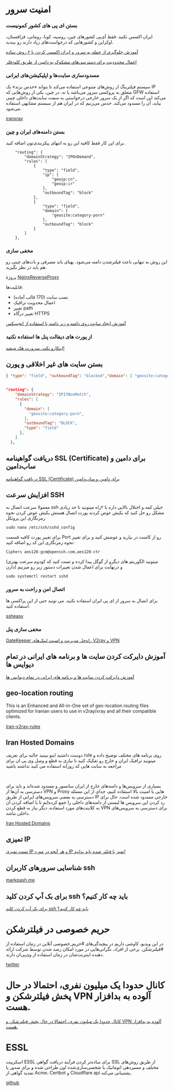 
# امنیت سرور

### بستن ای پی های کشور کمونیست

ایران اکسس نکنید.
فقط آی‌پی کشورهای چین، روسیه، کوبا، رومانی، قزاقستان، اوکراین و کشورهایی که درخواست‌های زیاد دارند رو ببندید.

[ آموزش جلوگیری از حمله به سرور و ایران اکسس کردن با ۲ روش ساده ](https://www.youtube.com/watch?v=U90a43fTyL0)


[اعمال محدودیت برای دسترسی‌های مشکوک به دامین از طریق کلودفلر](https://telegra.ph/%D8%A7%D8%B9%D9%85%D8%A7%D9%84-%D9%85%D8%AD%D8%AF%D9%88%D8%AF%DB%8C%D8%AA-%D8%A8%D8%B1%D8%A7%DB%8C-%D8%AF%D8%B3%D8%AA%D8%B1%D8%B3%DB%8C%E2%80%8C%D9%87%D8%A7%DB%8C-%D9%85%D8%B4%DA%A9%D9%88%DA%A9-%D8%A8%D9%87-%D8%AF%D8%A7%D9%85%DB%8C%D9%86-%D8%A7%D8%B2-%D8%B7%D8%B1%DB%8C%D9%82-%DA%A9%D9%84%D9%88%D8%AF%D9%81%D9%84%D8%B1-01-14)

### مسدودسازی سایت‌ها و اپلیکیشن‌های ایرانی

سیستم فیلترینگ از روش‌های متنوعی استفاده می‌کند تا بتواند «حدس بزند» یک IP متعلق به پروکسی سرور می‌باشد یا نه. در چین، یکی از روش‌هایی که GFW استفاده می‌کند این است که اگر از یک سرور خارجی درخواستی به سمت سایت‌های داخلی چینی بیاید، آن را مسدود می‌کند. حدس می‌زنیم که در ایران هم از سیستم مشابهی استفاده می‌شود.


[iranxray](https://github.com/iranxray/hope/blob/main/routing.md#%D9%85%D8%B3%D8%AF%D9%88%D8%AF%D8%B3%D8%A7%D8%B2%DB%8C-%D8%A7%D8%B2-%D8%B3%D9%85%D8%AA-%D8%B3%D8%B1%D9%88%D8%B1)


### بستن دامنه‌های ایران و چین

برای این کار فقط کافیه این رو به انتهای پیکربندی‌تون اضافه کنید.

```
    "routing": {
        "domainStrategy": "IPOnDemand",
        "rules": [
            {
                "type": "field",
                "ip": [
                    "geoip:cn",
                    "geoip:ir"
                ],
                "outboundTag": "block"
            },
            {
                "type": "field",
                "domain": [
                    "geosite:category-porn"
                ],
                "outboundTag": "block"
            }
        ]
    },
```

### مخفی سازی

این روش به تنهایی باعث فیلترشدن دامنه می‌شود.
پهنای باند مصرفی و بات‌های چینی رو هم باید در نظر بگیرید.

پروژهٔ [NginxReverseProxy](https://github.com/Ptechgithub/NginxReverseProxy)

قابلیت‌ها:
- نصب سایت (170 قالب آماده)
- اعمال محدویت ترافیک
- تغییر path 
- تغییر درگاه HTTPS


[ آموزش ایجاد سایت روی دامنه و زیر دامنه با استفاده از انجینیکس ](https://youtu.be/xFMh8F3JGrA?si=SJuNI1hOn2tl4S8i)



### از پورت های دیفالت پنل ها استفاده نکنید

[ اینکارو نکنی سرورت هک میشه! ](https://www.youtube.com/watch?v=Oiag_izb5wk)


## بستن سایت های غیر اخلاقی و پورن

``` json
{ "type": "field", "outboundTag": "blocked","domain": [ "geosite:category-porn" ] } 


"routing": {
    "domainStrategy": "IPIfNonMatch",
    "rules": [
      {
        "domain": [
          "geosite:category-porn",
        ],
        "outboundTag": "BLOCK",
        "type": "field"
      },
    ]
  },
```



## دریافت گواهینامه SSL (Certificate) برای دامین و ساب‌دامین

[دریافت گواهینامه SSL (Certificate) برای دامین و ساب‌دامین](https://ivpn.pro/how-to/how-to-get-ssl-certificate-for-domain-and-subdomain/)

## افزایش سرعت SSH
معمولا سرعت اتصال به ssh خیلی کمه و  اختلال بالایی داره با ۲راه میتونید تا حد زیادی مشکل رو حل کنید که یکیش عوض کردنه پورت اتصال هستش یکیش عوض کردن نحوه رمزنگاری این پروتکل

```
sudo nano /etc/ssh/sshd_config
```
برای تغییر پورت کافیه قسمت Port رو از کامنت در بیارید و عوضش کنید
و برای تغییر نحوه رمزنگاری این کد رو اضافه کنید:
```
Ciphers aes128-gcm@openssh.com,aes128-ctr
```
(میتونید الگوریتم های دیگرو از گوگل پیدا کرده و تست کنید که کودوم سرعت بهتری دارن)
و درنهایت برای اعمال شدن تغییرات دستور زیر رو میزنیم
```
sudo systemctl restart sshd
```

### اتصال امن و راحت به سرور

برای اتصال به سرور از ای پی ایران استفاده نکنید.
می تونید حتی از این پراکسی ها استفاده کنید.

[ssheasy](https://ssheasy.com/)



### مخفی سازی پنل 

[ GateKeeper راه‌حل مدیریت و امنیت لینک‌های V2ray و VPN ](https://www.youtube.com/watch?v=b0rMI8boAiI)


##  آموزش دایرکت کردن سایت ها و برنامه های ایرانی در تمام دیوایس ها 

[ آموزش دایرکت کردن سایت ها و برنامه های ایرانی در تمام دیوایس ها ](https://www.youtube.com/watch?v=78DKbSuNk30)


## geo-location routing

This is an Enhanced and All-in-One set of geo-location routing files optimized for Iranian users to use in v2ray/xray and all their compatible clients.

[Iran-v2ray-rules](https://github.com/Chocolate4U/Iran-v2ray-rules)

## Iran Hosted Domains

دوست داشتید اینو ببینید جالبه
برای تعریف rule روی برنامه های مختلف توضیح داده
و میتونید ترافیک ایران و خارج رو تفکیک کنید تا نیازی به قطع و وصل وی پی ان برای مراجعه به سایت هایی که روزانه استفاده می کنید نداشته باشید

</br>

بسیاری از سرویس‌ها و دامنه‌های خارج از ایران سانسور و مسدود شده‌اند و باید برای دسترسی به آن‌ها از VPN و Proxy هایی با امنیت بالا استفاده کنیم، جدای از این مسئله دسترسی به بعضی سرویس‌های ایرانی از طریق IP خارجی مسدود شده است. حال برای رد کردن این سرویس ها لیستی از دامنه‌های داخلی را جمع کرده‌ایم تا با اضافه کردن آن‌ به کلاینت‌های مورد استفاده، دیگر نیاز به قطع کردن VPN برای دسترسی به سرویس‌های داخلی نباشد.

[Iran Hosted Domains](https://github.com/bootmortis/iran-hosted-domains?tab=readme-ov-file)


## تمیزی IP

[تست تمیزی IP و هر آنچه در مورد IP تمیز یا فیلتر شده باید بدانید!](https://ivpn.pro/how-to/how-to-test-clean-ip-for-vpn/)


## شناسایی سرورهای کاربران ssh

[markpash.me](https://markpash.me/blog/fa-ssh-key-identity-discovery)


## برای بک آپ کردن کلید ssh باید چه کار کنیم؟

[برای بک آپ کردن کلید ssh باید چه کار کنیم؟](https://twitter.com/markpash/status/1771899769989767342)


# حریم خصوصی در فیلترشکن

در این ویدیو، کاوشی داریم در پیچیدگی‌های #حریم_خصوصی آنلاین در زمان استفاده از #فیلترشکن. برخی از افراد، نگرانی‌هایی در مورد امکان رصد شدن توسط شرکت ارائه دهنده اینترنت‌شان در زمان استفاده از وی‌پی‌ان دارند.  

[twitter](https://twitter.com/PasKoocheh/status/1773040760088133885)



# کانال حدودا یک میلیون نفری، احتمالا در حال پخش فیلترشکن و VPN آلوده به بدافزار هست.

[کانال حدودا یک میلیون نفری، احتمالا در حال پخش فیلترشکن و VPN آلوده به بدافزار هست.](https://threadreaderapp.com/thread/1772902718559936590.html)


# ESSL

اسکریپت ESSL برای ساده‌تر کردن فرآیند دریافت گواهی SSL از طریق روش‌های مختلف و مسیردهی اتوماتیک یا شخصی‌سازی‌شده اون طراحی شده و برای صدور یا تمدید گواهی از Acme، Certbot و Cloudflare api پشتیبانی می‌کنه.

[github](https://github.com/erfjab/ESSL)